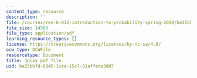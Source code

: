 ```yaml
---
content_type: resource
description: ''
file: /courses/res-6-012-introduction-to-probability-spring-2018/be25bb7d88451cea15c781affede3d87_zM39sZL9oGE.pdf
file_size: 14583
file_type: application/pdf
learning_resource_types: []
license: https://creativecommons.org/licenses/by-nc-sa/4.0/
ocw_type: OCWFile
resourcetype: Document
title: 3play pdf file
uid: be25bb7d-8845-1cea-15c7-81affede3d87
---
```

